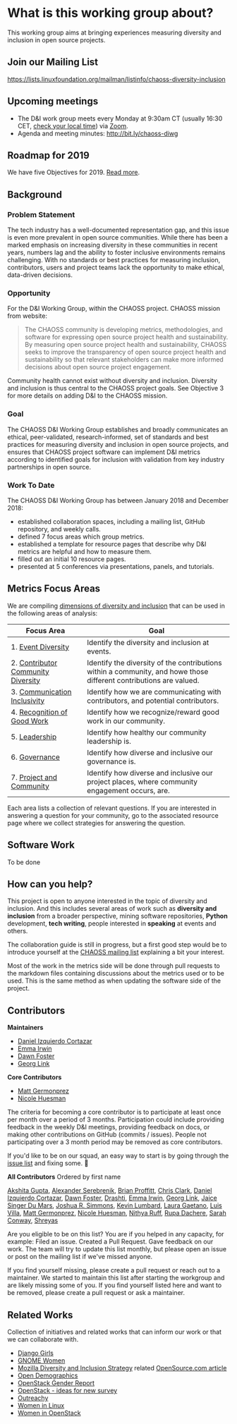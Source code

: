 # What is this working group about?

This working group aims at bringing experiences measuring diversity and inclusion in open source projects.


## Join our Mailing List

https://lists.linuxfoundation.org/mailman/listinfo/chaoss-diversity-inclusion


## Upcoming meetings

- The D&I work group meets every Monday at 9:30am CT (usually 16:30 CET, [check your local time](http://arewemeetingyet.com/Chicago/2018-11-05/09:30/w/CHAOSS%20D%26I%20WG#eyJ1cmwiOiJodHRwczovL3Vub21haGEuem9vbS51cy9qLzcyMDQzMTI4OCJ9)) via [Zoom](https://unomaha.zoom.us/j/720431288).
- Agenda and meeting minutes: http://bit.ly/chaoss-diwg


## Roadmap for 2019

We have five Objectives for 2019. [Read more](goals-2019.md).


## Background

### Problem Statement

The tech industry has a well-documented representation gap, and this issue is even more prevalent in open source communities. While there has been a marked emphasis on increasing diversity in these communities in recent years, numbers lag and the ability to foster inclusive environments remains challenging. With no standards or best practices for measuring inclusion, contributors, users and project teams lack the opportunity to make ethical, data-driven decisions.


### Opportunity

For the D&I Working Group, within the CHAOSS project.
CHAOSS mission from website:

> The CHAOSS community is developing metrics, methodologies, and software for expressing open source project health and sustainability. By measuring open source project health and sustainability, CHAOSS seeks to improve the transparency of open source project health and sustainability so that relevant stakeholders can make more informed decisions about open source project engagement.

Community health cannot exist without diversity and inclusion. Diversity and inclusion is thus central to the CHAOSS project goals. See Objective 3 for more details on adding D&I to the CHAOSS mission.


### Goal

The CHAOSS D&I Working Group establishes and broadly communicates an ethical, peer-validated, research-informed, set of standards and best practices for measuring diversity and inclusion in open source projects, and ensures that CHAOSS project software can implement D&I metrics according to identified goals for inclusion with validation from key industry partnerships in open source.


### Work To Date

The CHAOSS D&I Working Group has between January 2018 and December 2018:

* established collaboration spaces, including a mailing list, GitHub repository, and weekly calls.
* defined 7 focus areas which group metrics.
* established a template for resource pages that describe why D&I metrics are helpful and how to measure them.
* filled out an initial 10 resource pages.
* presented at 5 conferences via presentations, panels, and tutorials.


## Metrics Focus Areas

We are compiling [dimensions of diversity and inclusion](./demographic-data/) that can be used in the following areas of analysis:

| Focus Area | Goal |
| --- | --- |
|1. [Event Diversity](./focus_areas/events/) | Identify the diversity and inclusion at events. |
|2. [Contributor Community Diversity](./focus_areas/contribution/) | Identify the diversity of the contributions within a community, and howe those different contributions are valued.|
|3. [Communication Inclusivity](./focus_areas/communication/) | Identify how we are communicating with contributors, and potential contributors.|
|4. [Recognition of Good Work](./focus_areas/recognition/) | Identify how we recognize/reward good work in our community.|
|5. [Leadership](./focus_areas/leadership/) | Identify how healthy our community leadership is.|
|6. [Governance](./focus_areas/governance/) | Identify how diverse and inclusive our governance is.|
|7. [Project and Community](./focus_areas/project_and_community/) | Identify how diverse and inclusive our project places, where community engagement occurs, are.|

Each area lists a collection of relevant questions. If you are interested in answering a question for your community, go to the associated resource page where we collect strategies for answering the question.


## Software Work

To be done


## How can you help?

This project is open to anyone interested in the topic of diversity and inclusion. And this includes several areas of work such as **diversity and inclusion** from a broader perspective, mining software repositories, **Python** development,
**tech writing**, people interested in **speaking** at events and others.

The collaboration guide is still in progress, but a first good step would be to introduce yourself at the [CHAOSS mailing list](https://chaoss.community/participate/#user-content-join-the-mailing-list) explaining a bit your interest.

Most of the work in the metrics side will be done through pull requests to the markdown files containing discussions
about the metrics used or to be used. This is the same method as when updating the software side of the project.


## Contributors

**Maintainers**

- [Daniel Izquierdo Cortazar](https://github.com/dicortazar)
- [Emma Irwin](https://github.com/emmairwin)
- [Dawn Foster](https://github.com/geekygirldawn)
- [Georg Link](https://github.com/georglink)

**Core Contributors**

- [Matt Germonprez](https://github.com/germonprez)
- [Nicole Huesman](https://github.com/uoduckswtd)

The criteria for becoming a core contributor is to participate at least once per month over a period of 3 months.
Participation could include providing feedback in the weekly D&I meetings, providing feedback on docs, or
making other contributions on GitHub (commits / issues).
People not participating over a 3 month period may be removed as core contributors.

If you'd like to be on our squad, an easy way to start is by going through the
[issue list](https://github.com/chaoss/wg-diversity-inclusion/issues) and fixing some. :tada:

**All Contributors**
Ordered by first name

[Akshita Gupta](https://github.com/akshitac8),
[Alexander Serebrenik](https://github.com/aserebrenik),
[Brian Proffitt](https://github.com/bproffitt),
[Chris Clark](https://github.com/christopherclark),
[Daniel Izquierdo Cortazar](https://github.com/dicortazar),
[Dawn Foster](https://github.com/geekygirldawn),
[Drashti](https://github.com/drashti4),
[Emma Irwin](https://github.com/emmairwin),
[Georg Link](https://github.com/georglink),
[Jaice Singer Du Mars](https://github.com/jdumars),
[Joshua R. Simmons](https://github.com/joshsimmons),
[Kevin Lumbard](https://github.com/klumb),
[Laura Gaetano](https://github.com/alicetragedy),
[Luis Villa](https://github.com/tieguy),
[Matt Germonprez](https://github.com/germonprez),
[Nicole Huesman](https://github.com/uoduckswtd),
[Nithya Ruff](https://github.com/nruff),
[Rupa Dachere](https://github.com/rdachere),
[Sarah Conway](https://github.com/SarahKConway),
[Shreyas](https://github.com/dunebuggie)

Are you eligible to be on this list? You are if you helped in any capacity, for example: Filed an issue.
Created a Pull Request. Gave feedback on our work. The team will try to update this list monthly,
but please open an issue or post on the mailing list if we've missed anyone.


If you find yourself missing, please create a pull request or reach out to a maintainer. We started to maintain this list after starting the workgroup and are likely missing some of you. If you find yourself listed here and want to be removed, please create a pull request or ask a maintainer.

## Related Works

Collection of initiatives and related works that can inform our work or that we can collaborate with.

* [Django Girls](https://djangogirls.org/)
* [GNOME Women](https://wiki.gnome.org/GnomeWomen)
* [Mozilla Diversity and Inclusion Strategy](https://wiki.mozilla.org/Diversity_and_Inclusion_Strategy) related [OpenSource.com article](https://opensource.com/article/17/9/diversity-and-inclusion-innovation)
* [Open Demographics](https://github.com/drnikki/open-demographics)
* [OpenStack Gender Report](http://superuser.openstack.org/articles/bitergia-intel-report/)
* [OpenStack - ideas for new survey](https://etherpad.openstack.org/p/diversity-survey-spring-2018_draft)
* [Outreachy](https://www.outreachy.org/)
* [Women in Linux](http://www.womeninlinux.com/)
* [Women in OpenStack](https://wiki.openstack.org/wiki/Women_of_OpenStack)
